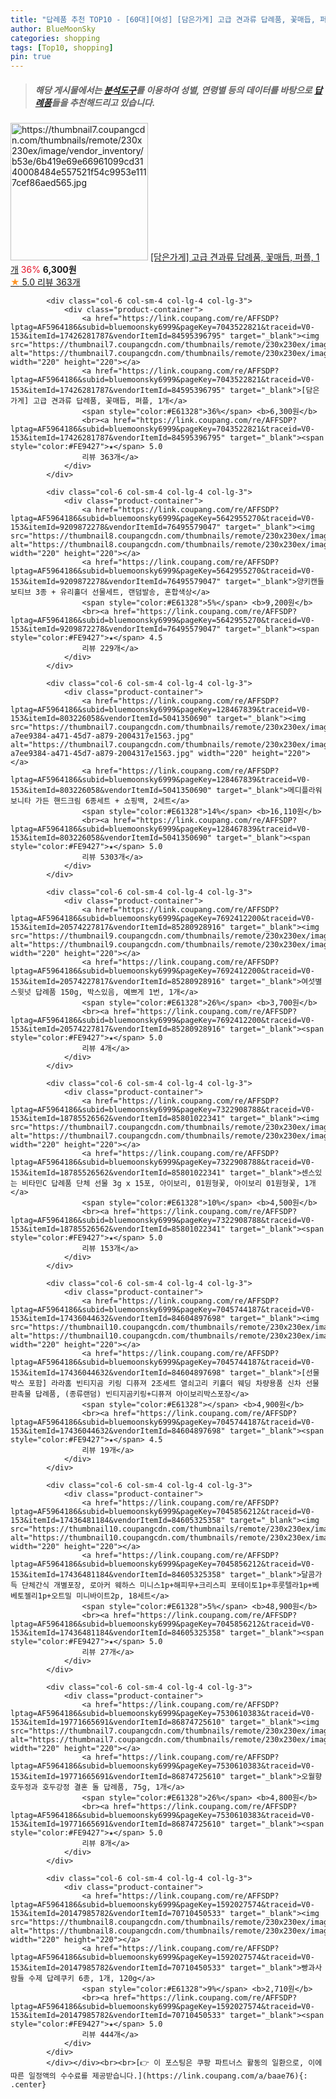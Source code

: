 ```yaml
---
title: "답례품 추천 TOP10 - [60대][여성] [담은가게] 고급 견과류 답례품, 꽃매듭, 퍼플, 1개"
author: BlueMoonSky
categories: shopping
tags: [Top10, shopping]
pin: true
---
```


> ##### 해당 게시물에서는 [**분석도구**](https://itemscout.io/)를 이용하여 **성별**, **연령별** 등의 데이터를 바탕으로 [**답례품**](https://link.coupang.com/a/baae76)들을 추천해드리고 있습니다.
<div class="container"><div class="row">
            <div class="col-6 col-sm-4 col-lg-4 col-lg-3">
                <div class="product-container">
                    <a href="https://link.coupang.com/re/AFFSDP?lptag=AF5964186&subid=bluemoonsky6999&pageKey=7043522821&traceid=V0-153&itemId=17426281787&vendorItemId=84595396795" target="_blank"><img src="https://thumbnail7.coupangcdn.com/thumbnails/remote/230x230ex/image/vendor_inventory/b53e/6b419e69e66961099cd3140008484e557521f54c9953e1117cef86aed565.jpg" alt="https://thumbnail7.coupangcdn.com/thumbnails/remote/230x230ex/image/vendor_inventory/b53e/6b419e69e66961099cd3140008484e557521f54c9953e1117cef86aed565.jpg" width="220" height="220"></a>
                    <a href="https://link.coupang.com/re/AFFSDP?lptag=AF5964186&subid=bluemoonsky6999&pageKey=7043522821&traceid=V0-153&itemId=17426281787&vendorItemId=84595396795" target="_blank">[담은가게] 고급 견과류 답례품, 꽃매듭, 퍼플, 1개</a>
                    <span style="color:#E61328">36%</span> <b>6,300원</b>
                    <br><a href="https://link.coupang.com/re/AFFSDP?lptag=AF5964186&subid=bluemoonsky6999&pageKey=7043522821&traceid=V0-153&itemId=17426281787&vendorItemId=84595396795" target="_blank"><span style="color:#FE9427">★</span> 5.0
                    리뷰 363개</a>
                </div>
            </div>
            
            <div class="col-6 col-sm-4 col-lg-4 col-lg-3">
                <div class="product-container">
                    <a href="https://link.coupang.com/re/AFFSDP?lptag=AF5964186&subid=bluemoonsky6999&pageKey=7043522821&traceid=V0-153&itemId=17426281787&vendorItemId=84595396795" target="_blank"><img src="https://thumbnail7.coupangcdn.com/thumbnails/remote/230x230ex/image/vendor_inventory/b53e/6b419e69e66961099cd3140008484e557521f54c9953e1117cef86aed565.jpg" alt="https://thumbnail7.coupangcdn.com/thumbnails/remote/230x230ex/image/vendor_inventory/b53e/6b419e69e66961099cd3140008484e557521f54c9953e1117cef86aed565.jpg" width="220" height="220"></a>
                    <a href="https://link.coupang.com/re/AFFSDP?lptag=AF5964186&subid=bluemoonsky6999&pageKey=7043522821&traceid=V0-153&itemId=17426281787&vendorItemId=84595396795" target="_blank">[담은가게] 고급 견과류 답례품, 꽃매듭, 퍼플, 1개</a>
                    <span style="color:#E61328">36%</span> <b>6,300원</b>
                    <br><a href="https://link.coupang.com/re/AFFSDP?lptag=AF5964186&subid=bluemoonsky6999&pageKey=7043522821&traceid=V0-153&itemId=17426281787&vendorItemId=84595396795" target="_blank"><span style="color:#FE9427">★</span> 5.0
                    리뷰 363개</a>
                </div>
            </div>
            
            <div class="col-6 col-sm-4 col-lg-4 col-lg-3">
                <div class="product-container">
                    <a href="https://link.coupang.com/re/AFFSDP?lptag=AF5964186&subid=bluemoonsky6999&pageKey=5642955270&traceid=V0-153&itemId=9209872278&vendorItemId=76495579047" target="_blank"><img src="https://thumbnail8.coupangcdn.com/thumbnails/remote/230x230ex/image/rs_quotation_api/ku1jnlt1/eb5bf78143264171bd8f6c31cc3ef958.jpg" alt="https://thumbnail8.coupangcdn.com/thumbnails/remote/230x230ex/image/rs_quotation_api/ku1jnlt1/eb5bf78143264171bd8f6c31cc3ef958.jpg" width="220" height="220"></a>
                    <a href="https://link.coupang.com/re/AFFSDP?lptag=AF5964186&subid=bluemoonsky6999&pageKey=5642955270&traceid=V0-153&itemId=9209872278&vendorItemId=76495579047" target="_blank">양키캔들 보티브 3종 + 유리홀더 선물세트, 랜덤발송, 혼합색상</a>
                    <span style="color:#E61328">5%</span> <b>9,200원</b>
                    <br><a href="https://link.coupang.com/re/AFFSDP?lptag=AF5964186&subid=bluemoonsky6999&pageKey=5642955270&traceid=V0-153&itemId=9209872278&vendorItemId=76495579047" target="_blank"><span style="color:#FE9427">★</span> 4.5
                    리뷰 229개</a>
                </div>
            </div>
            
            <div class="col-6 col-sm-4 col-lg-4 col-lg-3">
                <div class="product-container">
                    <a href="https://link.coupang.com/re/AFFSDP?lptag=AF5964186&subid=bluemoonsky6999&pageKey=128467839&traceid=V0-153&itemId=803226058&vendorItemId=5041350690" target="_blank"><img src="https://thumbnail7.coupangcdn.com/thumbnails/remote/230x230ex/image/retail/images/844720977881-a7ee9384-a471-45d7-a879-2004317e1563.jpg" alt="https://thumbnail7.coupangcdn.com/thumbnails/remote/230x230ex/image/retail/images/844720977881-a7ee9384-a471-45d7-a879-2004317e1563.jpg" width="220" height="220"></a>
                    <a href="https://link.coupang.com/re/AFFSDP?lptag=AF5964186&subid=bluemoonsky6999&pageKey=128467839&traceid=V0-153&itemId=803226058&vendorItemId=5041350690" target="_blank">메디플라워 보니타 가든 핸드크림 6종세트 + 쇼핑백, 2세트</a>
                    <span style="color:#E61328">14%</span> <b>16,110원</b>
                    <br><a href="https://link.coupang.com/re/AFFSDP?lptag=AF5964186&subid=bluemoonsky6999&pageKey=128467839&traceid=V0-153&itemId=803226058&vendorItemId=5041350690" target="_blank"><span style="color:#FE9427">★</span> 5.0
                    리뷰 5303개</a>
                </div>
            </div>
            
            <div class="col-6 col-sm-4 col-lg-4 col-lg-3">
                <div class="product-container">
                    <a href="https://link.coupang.com/re/AFFSDP?lptag=AF5964186&subid=bluemoonsky6999&pageKey=7692412200&traceid=V0-153&itemId=20574227817&vendorItemId=85280928916" target="_blank"><img src="https://thumbnail9.coupangcdn.com/thumbnails/remote/230x230ex/image/vendor_inventory/3417/3b952b8b61be5a1cd17a16094063238a95db5f332df99de175a3ff256504.jpg" alt="https://thumbnail9.coupangcdn.com/thumbnails/remote/230x230ex/image/vendor_inventory/3417/3b952b8b61be5a1cd17a16094063238a95db5f332df99de175a3ff256504.jpg" width="220" height="220"></a>
                    <a href="https://link.coupang.com/re/AFFSDP?lptag=AF5964186&subid=bluemoonsky6999&pageKey=7692412200&traceid=V0-153&itemId=20574227817&vendorItemId=85280928916" target="_blank">여섯별 스윗넛 답례품 150g, 박스있음, 예쁘게 1번, 1개</a>
                    <span style="color:#E61328">26%</span> <b>3,700원</b>
                    <br><a href="https://link.coupang.com/re/AFFSDP?lptag=AF5964186&subid=bluemoonsky6999&pageKey=7692412200&traceid=V0-153&itemId=20574227817&vendorItemId=85280928916" target="_blank"><span style="color:#FE9427">★</span> 5.0
                    리뷰 4개</a>
                </div>
            </div>
            
            <div class="col-6 col-sm-4 col-lg-4 col-lg-3">
                <div class="product-container">
                    <a href="https://link.coupang.com/re/AFFSDP?lptag=AF5964186&subid=bluemoonsky6999&pageKey=7322908788&traceid=V0-153&itemId=18785526562&vendorItemId=85801022341" target="_blank"><img src="https://thumbnail7.coupangcdn.com/thumbnails/remote/230x230ex/image/vendor_inventory/0b87/9727967803de0d37b8066b359d4d704c92c9bc2c5bc131605365094b9567.jpg" alt="https://thumbnail7.coupangcdn.com/thumbnails/remote/230x230ex/image/vendor_inventory/0b87/9727967803de0d37b8066b359d4d704c92c9bc2c5bc131605365094b9567.jpg" width="220" height="220"></a>
                    <a href="https://link.coupang.com/re/AFFSDP?lptag=AF5964186&subid=bluemoonsky6999&pageKey=7322908788&traceid=V0-153&itemId=18785526562&vendorItemId=85801022341" target="_blank">센스있는 비타민C 답례품 단체 선물 3g x 15포, 아이보리, 01원형꽃, 아이보리 01원형꽃, 1개</a>
                    <span style="color:#E61328">10%</span> <b>4,500원</b>
                    <br><a href="https://link.coupang.com/re/AFFSDP?lptag=AF5964186&subid=bluemoonsky6999&pageKey=7322908788&traceid=V0-153&itemId=18785526562&vendorItemId=85801022341" target="_blank"><span style="color:#FE9427">★</span> 5.0
                    리뷰 153개</a>
                </div>
            </div>
            
            <div class="col-6 col-sm-4 col-lg-4 col-lg-3">
                <div class="product-container">
                    <a href="https://link.coupang.com/re/AFFSDP?lptag=AF5964186&subid=bluemoonsky6999&pageKey=7045744187&traceid=V0-153&itemId=17436044632&vendorItemId=84604897698" target="_blank"><img src="https://thumbnail10.coupangcdn.com/thumbnails/remote/230x230ex/image/vendor_inventory/f780/e6546b32bf762850d89efb1f132cc66ce8649e82e2cbbfb655c0a762afce.jpg" alt="https://thumbnail10.coupangcdn.com/thumbnails/remote/230x230ex/image/vendor_inventory/f780/e6546b32bf762850d89efb1f132cc66ce8649e82e2cbbfb655c0a762afce.jpg" width="220" height="220"></a>
                    <a href="https://link.coupang.com/re/AFFSDP?lptag=AF5964186&subid=bluemoonsky6999&pageKey=7045744187&traceid=V0-153&itemId=17436044632&vendorItemId=84604897698" target="_blank">[선물박스 포함] 라라홈 빈티지곰 키링 디퓨져 2조세트 열쇠고리 키홀더 웨딩 차량용품 신차 선물 판촉물 답례품, (종류랜덤) 빈티지곰키링+디퓨져 아이보리박스포장</a>
                    <span style="color:#E61328"></span> <b>4,900원</b>
                    <br><a href="https://link.coupang.com/re/AFFSDP?lptag=AF5964186&subid=bluemoonsky6999&pageKey=7045744187&traceid=V0-153&itemId=17436044632&vendorItemId=84604897698" target="_blank"><span style="color:#FE9427">★</span> 4.5
                    리뷰 19개</a>
                </div>
            </div>
            
            <div class="col-6 col-sm-4 col-lg-4 col-lg-3">
                <div class="product-container">
                    <a href="https://link.coupang.com/re/AFFSDP?lptag=AF5964186&subid=bluemoonsky6999&pageKey=7045856212&traceid=V0-153&itemId=17436481184&vendorItemId=84605325358" target="_blank"><img src="https://thumbnail10.coupangcdn.com/thumbnails/remote/230x230ex/image/vendor_inventory/0f37/a6398887be69ddceeea4aba16f1a4940b1bfa1298d5e1ed0adaeaf2be477.jpg" alt="https://thumbnail10.coupangcdn.com/thumbnails/remote/230x230ex/image/vendor_inventory/0f37/a6398887be69ddceeea4aba16f1a4940b1bfa1298d5e1ed0adaeaf2be477.jpg" width="220" height="220"></a>
                    <a href="https://link.coupang.com/re/AFFSDP?lptag=AF5964186&subid=bluemoonsky6999&pageKey=7045856212&traceid=V0-153&itemId=17436481184&vendorItemId=84605325358" target="_blank">달콤가득 단체간식 개별포장, 로아커 웨하스 미니스1p+해피무+크리스피 포테이토1p+후룻텔라1p+베베토젤리1p+오트밀 미니바이트2p, 18세트</a>
                    <span style="color:#E61328">5%</span> <b>48,900원</b>
                    <br><a href="https://link.coupang.com/re/AFFSDP?lptag=AF5964186&subid=bluemoonsky6999&pageKey=7045856212&traceid=V0-153&itemId=17436481184&vendorItemId=84605325358" target="_blank"><span style="color:#FE9427">★</span> 5.0
                    리뷰 27개</a>
                </div>
            </div>
            
            <div class="col-6 col-sm-4 col-lg-4 col-lg-3">
                <div class="product-container">
                    <a href="https://link.coupang.com/re/AFFSDP?lptag=AF5964186&subid=bluemoonsky6999&pageKey=7530610383&traceid=V0-153&itemId=19771665691&vendorItemId=86874725610" target="_blank"><img src="https://thumbnail7.coupangcdn.com/thumbnails/remote/230x230ex/image/vendor_inventory/a99f/681c2a741c16769f8476e46abaa25b4b52674f48c535dcac7d345d9ce572.jpg" alt="https://thumbnail7.coupangcdn.com/thumbnails/remote/230x230ex/image/vendor_inventory/a99f/681c2a741c16769f8476e46abaa25b4b52674f48c535dcac7d345d9ce572.jpg" width="220" height="220"></a>
                    <a href="https://link.coupang.com/re/AFFSDP?lptag=AF5964186&subid=bluemoonsky6999&pageKey=7530610383&traceid=V0-153&itemId=19771665691&vendorItemId=86874725610" target="_blank">오월향 호두정과 호두강정 결혼 돌 답례품, 75g, 1개</a>
                    <span style="color:#E61328">26%</span> <b>4,800원</b>
                    <br><a href="https://link.coupang.com/re/AFFSDP?lptag=AF5964186&subid=bluemoonsky6999&pageKey=7530610383&traceid=V0-153&itemId=19771665691&vendorItemId=86874725610" target="_blank"><span style="color:#FE9427">★</span> 5.0
                    리뷰 8개</a>
                </div>
            </div>
            
            <div class="col-6 col-sm-4 col-lg-4 col-lg-3">
                <div class="product-container">
                    <a href="https://link.coupang.com/re/AFFSDP?lptag=AF5964186&subid=bluemoonsky6999&pageKey=1592027574&traceid=V0-153&itemId=20147985782&vendorItemId=70710450533" target="_blank"><img src="https://thumbnail8.coupangcdn.com/thumbnails/remote/230x230ex/image/vendor_inventory/11db/e587c6592a50e3ea8e46e89be9cfba7b6f8caf5140e60899297e73af05a9.jpg" alt="https://thumbnail8.coupangcdn.com/thumbnails/remote/230x230ex/image/vendor_inventory/11db/e587c6592a50e3ea8e46e89be9cfba7b6f8caf5140e60899297e73af05a9.jpg" width="220" height="220"></a>
                    <a href="https://link.coupang.com/re/AFFSDP?lptag=AF5964186&subid=bluemoonsky6999&pageKey=1592027574&traceid=V0-153&itemId=20147985782&vendorItemId=70710450533" target="_blank">빵과사람들 수제 답례쿠키 6종, 1개, 120g</a>
                    <span style="color:#E61328">9%</span> <b>2,710원</b>
                    <br><a href="https://link.coupang.com/re/AFFSDP?lptag=AF5964186&subid=bluemoonsky6999&pageKey=1592027574&traceid=V0-153&itemId=20147985782&vendorItemId=70710450533" target="_blank"><span style="color:#FE9427">★</span> 5.0
                    리뷰 444개</a>
                </div>
            </div>
            </div></div><br><br>[👉 이 포스팅은 쿠팡 파트너스 활동의 일환으로, 이에 따른 일정액의 수수료를 제공받습니다.](https://link.coupang.com/a/baae76){: .center}